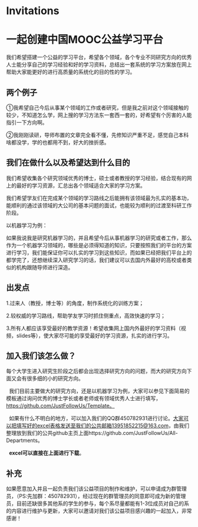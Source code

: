 # Invitations

# 一起创建中国MOOC公益学习平台

  我们希望搭建一个公益的学习平台，希望各个领域，各个专业不同研究方向的优秀人士能分享自己的学习经验和好的学习资料，总结出一套系统的学习方案放在网上帮助大家能更好的进行高质量的系统化的目的性的学习。

## 两个例子
   ①我希望自己今后从事某个领域的工作或者研究，但是我之前对这个领域接触的较少，不知道怎么学，网上搜的学习方法东一套西一套的，好希望有个厉害的人能指引一下方向啊。
   
   ②我刚刚读研，导师布置的文章完全看不懂，先修知识严重不足，感觉自己本科啥都没学，学的也都用不到，好大的挫折感。

## 我们在做什么以及希望达到什么目的
  我们希望收集各个研究领域优秀的博士，硕士或者教授的学习经验，结合现有的网上的最好的学习资源，汇总出各个领域适合大家的学习方案。
  
  我们希望学友们在完成某个领域的学习路线之后能拥有该领域最为扎实的基本功，能顺利的通过该领域的大公司的基本问题的面试，也能较为顺利的过渡至科研工作阶段。
  
   以机器学习为例：
   
   如果我说我是研究机器学习的，并且希望今后从事机器学习的研究或者工作，那么作为一个机器学习领域的，哪些是必须得知道的知识，只要按照我们的平台的方案进行学习，我们能保证你可以扎实的学习到这些知识，而如果已经把我们平台上的都学完了，还想继续深入研究学习的话，我们建议可以去国内外最好的高校或者类似的机构跟随导师进行深造。

## 出发点
  1.过来人（教授，博士等）的角度，制作系统化的训练方案；
  
  2.较权威的学习路线，帮助学友学习时抓住侧重点，高效快速的学习；
  
  3.所有人都应该享受最好的教学资源！希望收集网上国内外最好的学习资料（视频，slides等），使大家尽可能的享受最好的学习资源，扎实的进行学习。

## 加入我们该怎么做？
   每个大学生进入研究生阶段之后都会出现选择研究方向的问题，而大的研究方向下面又会有很多细的小的研究方向。
   
   我们目前主要做大的研究方向，还是以机器学习为例，大家可以参见下面简易的模板通过询问优秀的博士学长或者老师或有领域优秀人士进行填写，https://github.com/JustFollowUs/Template。
   
   如果有什么不明白的地方，可以加入我们的QQ群450782931进行讨论。大家可以把填写好的excel表格发送至我们的公共邮箱13951852215@163.com，由我们整理放到我们的公共github主页上面https://github.com/JustFollowUs/All-Departments。
   
   **excel可以直接在上面进行下载**。
   
## 补充
   如果愿意加入并且一起负责我们该公益项目的制作和维护，可以申请成为群管理员，（PS:先加群：450782931），经过现在的群管理员的同意即可成为新的管理员，目前还缺很多其他系的学生的参与，每个系尽量都能有1-3位成员对自己的系的内容进行维护与更新，大家可以邀请对我们该公益项目感兴趣的一起加入，非常感谢！
   
